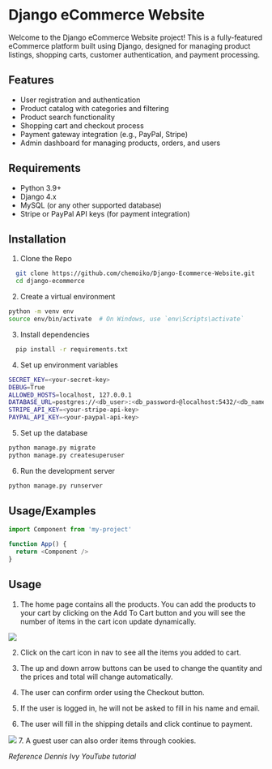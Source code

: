 # Django eCommerce Website

Welcome to the Django eCommerce Website project! This is a fully-featured eCommerce platform built using Django, designed for managing product listings, shopping carts, customer authentication, and payment processing.
## Features

- User registration and authentication
- Product catalog with categories and filtering
- Product search functionality
- Shopping cart and checkout process
- Payment gateway integration (e.g., PayPal, Stripe)
- Admin dashboard for managing products, orders, and users


## Requirements

- Python 3.9+
- Django 4.x
- MySQL (or any other supported database)
- Stripe or PayPal API keys (for payment integration)
## Installation

1. Clone the Repo

```bash
  git clone https://github.com/chemoiko/Django-Ecommerce-Website.git
  cd django-ecommerce

```
2. Create a virtual environment

```bash
python -m venv env
source env/bin/activate  # On Windows, use `env\Scripts\activate`

```

3. Install dependencies

```bash
  pip install -r requirements.txt


```

4. Set up environment variables
    
  ```bash
 SECRET_KEY=<your-secret-key>
DEBUG=True
ALLOWED_HOSTS=localhost, 127.0.0.1
DATABASE_URL=postgres://<db_user>:<db_password>@localhost:5432/<db_name>
STRIPE_API_KEY=<your-stripe-api-key>
PAYPAL_API_KEY=<your-paypal-api-key>


```

5. Set up the database

  ```bash
python manage.py migrate
python manage.py createsuperuser


```

6. Run the development server

  ```bash
  python manage.py runserver


```
## Usage/Examples

```javascript
import Component from 'my-project'

function App() {
  return <Component />
}
```

## Usage

1. The home page contains all the products. You can add the products to your cart by clicking on the Add To Cart button and you will see the number of items in the cart icon update dynamically.
<img src="https://imgur.com/dkLzsUy">

2. Click on the cart icon in nav to see all the items you added to cart.

3. The up and down arrow buttons can be used to change the quantity and the prices and total will change automatically.

4. The user can confirm order using the Checkout button.
5. If the user is logged in, he will not be asked to fill in his name and email.
6. The user will fill in the shipping details and click continue to payment.
<img src="https://imgur.com/undefined">
7. A guest user can also order items through cookies.

_Reference Dennis Ivy YouTube tutorial_
